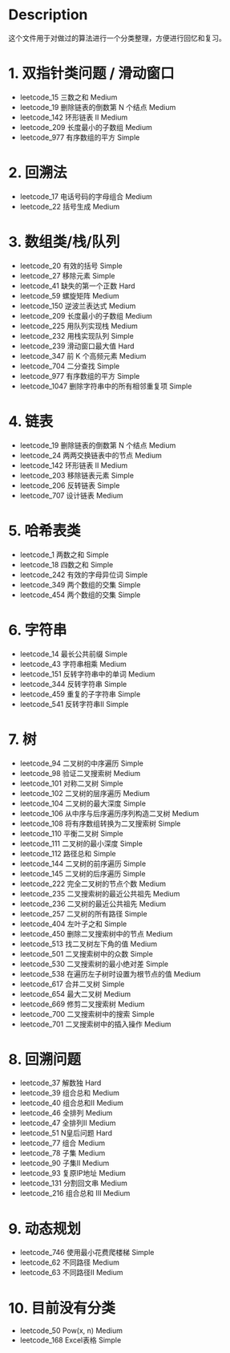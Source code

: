# Description
这个文件用于对做过的算法进行一个分类整理，方便进行回忆和复习。

# 1. 双指针类问题 / 滑动窗口
- leetcode_15 三数之和 Medium
- leetcode_19 删除链表的倒数第 N 个结点 Medium
- leetcode_142 环形链表 II Medium
- leetcode_209 长度最小的子数组 Medium
- leetcode_977 有序数组的平方 Simple


# 2. 回溯法
- leetcode_17 电话号码的字母组合 Medium
- leetcode_22 括号生成 Medium


# 3. 数组类/栈/队列
- leetcode_20  有效的括号 Simple
- leetcode_27  移除元素 Simple
- leetcode_41  缺失的第一个正数 Hard
- leetcode_59  螺旋矩阵 Medium
- leetcode_150 逆波兰表达式 Medium
- leetcode_209 长度最小的子数组 Medium
- leetcode_225 用队列实现栈 Medium
- leetcode_232 用栈实现队列 Simple
- leetcode_239 滑动窗口最大值 Hard
- leetcode_347 前 K 个高频元素 Medium
- leetcode_704 二分查找 Simple
- leetcode_977 有序数组的平方 Simple
- leetcode_1047 删除字符串中的所有相邻重复项 Simple

# 4. 链表
- leetcode_19 删除链表的倒数第 N 个结点 Medium
- leetcode_24 两两交换链表中的节点 Medium
- leetcode_142 环形链表 II Medium
- leetcode_203 移除链表元素 Simple
- leetcode_206 反转链表 Simple
- leetcode_707 设计链表 Medium

# 5. 哈希表类
- leetcode_1 两数之和 Simple
- leetcode_18 四数之和 Simple
- leetcode_242 有效的字母异位词 Simple
- leetcode_349 两个数组的交集 Simple
- leetcode_454 两个数组的交集 Simple

# 6. 字符串
- leetcode_14 最长公共前缀 Simple
- leetcode_43 字符串相乘 Medium
- leetcode_151 反转字符串中的单词 Medium
- leetcode_344 反转字符串 Simple
- leetcode_459 重复的子字符串 Simple
- leetcode_541 反转字符串II Simple

# 7. 树
- leetcode_94 二叉树的中序遍历 Simple
- leetcode_98 验证二叉搜索树 Medium
- leetcode_101 对称二叉树 Simple
- leetcode_102 二叉树的层序遍历 Medium 
- leetcode_104 二叉树的最大深度 Simple
- leetcode_106 从中序与后序遍历序列构造二叉树 Medium
- leetcode_108 将有序数组转换为二叉搜索树 Simple
- leetcode_110 平衡二叉树 Simple 
- leetcode_111 二叉树的最小深度 Simple 
- leetcode_112 路径总和 Simple 
- leetcode_144 二叉树的前序遍历 Simple
- leetcode_145 二叉树的后序遍历 Simple 
- leetcode_222 完全二叉树的节点个数 Medium
- leetcode_235 二叉搜索树的最近公共祖先 Medium
- leetcode_236 二叉树的最近公共祖先 Medium
- leetcode_257 二叉树的所有路径 Simple
- leetcode_404 左叶子之和 Simple
- leetcode_450 删除二叉搜索树中的节点 Medium
- leetcode_513 找二叉树左下角的值 Medium
- leetcode_501 二叉搜索树中的众数 Simple
- leetcode_530 二叉搜索树的最小绝对差 Simple
- leetcode_538 在遍历左子树时设置为根节点的值 Medium
- leetcode_617 合并二叉树 Simple
- leetcode_654 最大二叉树 Medium
- leetcode_669 修剪二叉搜索树 Medium
- leetcode_700 二叉搜索树中的搜索 Simple
- leetcode_701 二叉搜索树中的插入操作 Medium

# 8. 回溯问题
- leetcode_37 解数独 Hard
- leetcode_39 组合总和 Medium
- leetcode_40 组合总和II Medium
- leetcode_46 全排列 Medium
- leetcode_47 全排列II Medium
- leetcode_51 N皇后问题 Hard
- leetcode_77 组合 Medium
- leetcode_78 子集 Medium
- leetcode_90 子集II Medium
- leetcode_93 复原IP地址 Medium
- leetcode_131 分割回文串 Medium
- leetcode_216 组合总和 III Medium

# 9. 动态规划
- leetcode_746 使用最小花费爬楼梯 Simple
- leetcode_62 不同路径 Medium
- leetcode_63 不同路径II Medium

# 10. 目前没有分类
- leetcode_50 Pow(x, n) Medium
- leetcode_168 Excel表格 Simple
